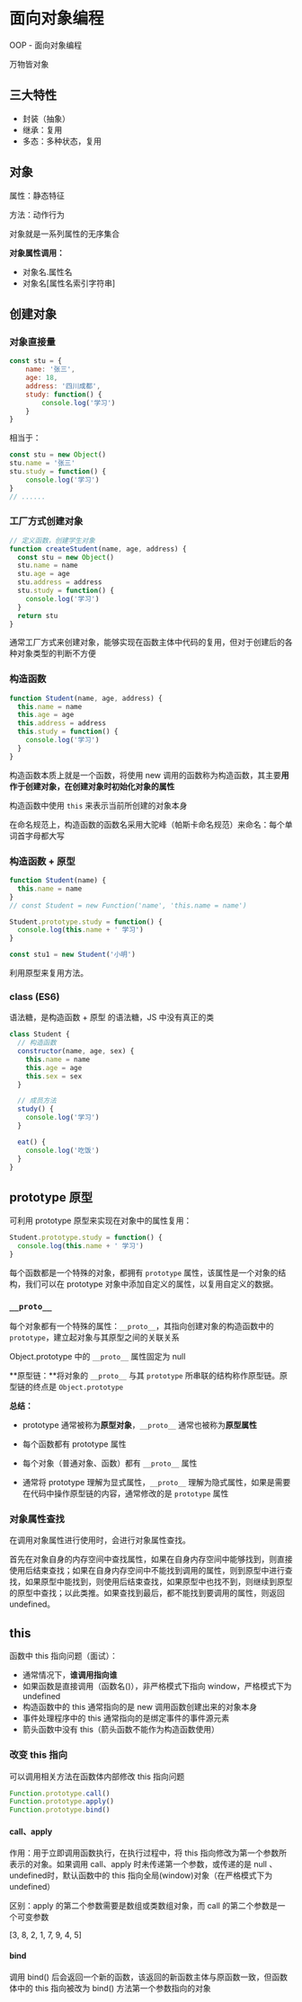 # 面向对象编程

OOP - 面向对象编程

万物皆对象

## 三大特性

- 封装（抽象）
- 继承：复用
- 多态：多种状态，复用

## 对象

属性：静态特征

方法：动作行为

对象就是一系列属性的无序集合

**对象属性调用：**

- 对象名.属性名
- 对象名[属性名索引字符串]

## 创建对象

### 对象直接量

```js
const stu = {
    name: '张三',
    age: 18,
    address: '四川成都',
    study: function() {
        console.log('学习')
    }
}
```

相当于：

```js
const stu = new Object()
stu.name = '张三'
stu.study = function() {
    console.log('学习')
}
// ......
```

### 工厂方式创建对象

```js
// 定义函数，创建学生对象
function createStudent(name, age, address) {
  const stu = new Object()
  stu.name = name
  stu.age = age
  stu.address = address
  stu.study = function() {
    console.log('学习')
  }
  return stu
}
```

通常工厂方式来创建对象，能够实现在函数主体中代码的复用，但对于创建后的各种对象类型的判断不方便

### 构造函数

```js
function Student(name, age, address) {
  this.name = name
  this.age = age
  this.address = address
  this.study = function() {
    console.log('学习')
  }
}
```

构造函数本质上就是一个函数，将使用 new 调用的函数称为构造函数，其主要**用作于创建对象，在创建对象时初始化对象的属性**

构造函数中使用 `this` 来表示当前所创建的对象本身

在命名规范上，构造函数的函数名采用大驼峰（帕斯卡命名规范）来命名：每个单词首字母都大写

### 构造函数 + 原型

```js
function Student(name) {
  this.name = name
}
// const Student = new Function('name', 'this.name = name')

Student.prototype.study = function() {
  console.log(this.name + ' 学习')
}

const stu1 = new Student('小明')
```

利用原型来复用方法。

### class (ES6)

语法糖，是构造函数 + 原型 的语法糖，JS 中没有真正的类

```js
class Student {
  // 构造函数
  constructor(name, age, sex) {
    this.name = name
    this.age = age
    this.sex = sex
  }

  // 成员方法
  study() {
    console.log('学习')
  }

  eat() {
    console.log('吃饭')
  }
}
```

## prototype 原型

可利用 prototype 原型来实现在对象中的属性复用：

```js
Student.prototype.study = function() {
  console.log(this.name + ' 学习')
}
```

每个函数都是一个特殊的对象，都拥有 `prototype` 属性，该属性是一个对象的结构，我们可以在 prototype 对象中添加自定义的属性，以复用自定义的数据。

### `__proto__`

每个对象都有一个特殊的属性：`__proto__`，其指向创建对象的构造函数中的 `prototype`，建立起对象与其原型之间的关联关系

Object.prototype 中的 `__proto__` 属性固定为 null

**原型链：**将对象的 `__proto__` 与其 `prototype` 所串联的结构称作原型链。原型链的终点是 `Object.prototype `

**总结：**

- prototype 通常被称为**原型对象**，`__proto__` 通常也被称为**原型属性**
- 每个函数都有 prototype 属性
- 每个对象（普通对象、函数）都有 `__proto__` 属性

- 通常将 prototype 理解为显式属性，`__proto__` 理解为隐式属性，如果是需要在代码中操作原型链的内容，通常修改的是 `prototype` 属性

### 对象属性查找

在调用对象属性进行使用时，会进行对象属性查找。

首先在对象自身的内存空间中查找属性，如果在自身内存空间中能够找到，则直接使用后结束查找；如果在自身内存空间中不能找到调用的属性，则到原型中进行查找，如果原型中能找到，则使用后结束查找，如果原型中也找不到，则继续到原型的原型中查找；以此类推。如果查找到最后，都不能找到要调用的属性，则返回 undefined。

## this

函数中 this 指向问题（面试）：

- 通常情况下，**谁调用指向谁**
- 如果函数是直接调用（函数名()），非严格模式下指向 window，严格模式下为 undefined
- 构造函数中的 this 通常指向的是 new 调用函数创建出来的对象本身
- 事件处理程序中的 this 通常指向的是绑定事件的事件源元素
- 箭头函数中没有 this（箭头函数不能作为构造函数使用）

### 改变 this 指向

可以调用相关方法在函数体内部修改 this 指向问题

```js
Function.prototype.call()
Function.prototype.apply()
Function.prototype.bind()
```

#### call、apply

作用：用于立即调用函数执行，在执行过程中，将 this 指向修改为第一个参数所表示的对象。如果调用 call、apply 时未传递第一个参数，或传递的是 null 、 undefined时，默认函数中的 this 指向全局(window)对象（在严格模式下为 undefined）

区别：apply 的第二个参数需要是数组或类数组对象，而 call 的第二个参数是一个可变参数

[3, 8, 2, 1, 7, 9, 4, 5]

#### bind

调用 bind() 后会返回一个新的函数，该返回的新函数主体与原函数一致，但函数体中的 this 指向被改为 bind() 方法第一个参数指向的对象